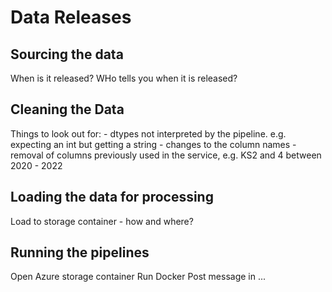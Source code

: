 # Data Releases


## Sourcing the data

When is it released?
WHo tells you when it is released?

## Cleaning the Data

Things to look out for:
    - dtypes not interpreted by the pipeline. e.g. expecting an int but getting a string
    - changes to the column names
    - removal of columns previously used in the service, e.g. KS2 and 4 between 2020 - 2022

## Loading the data for processing

Load to storage container - how and where?


## Running the pipelines

Open Azure storage container
Run Docker
Post message in ...